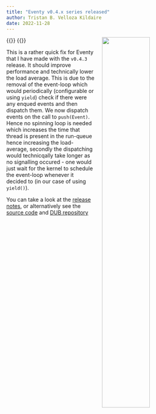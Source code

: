 ```yaml
---
title: "Eventy v0.4.x series released"
author: Tristan B. Velloza Kildaire
date: 2022-11-28
---
```


{{<bruh>}}
<img src="/projects/eventy/logo.png" width=50% height=50% style="float:right;gap;margin-left:20px">
{{</bruh>}}

This is a rather quick fix for Eventy that I have made with the `v0.4.3` release. It should improve performance and technically lower the load average. This is due to the removal of the event-loop which would periodically (configurable or using `yield`)
check if there were any enqued events and then dispatch them. We now dispatch events on the call to `push(Event)`. Hence no spinning loop is needed which increases the time that thread is present in the run-queue hence increasing the
load-average, secondly the dispatching would technicqally take longer as no signalling occured - one would just wait for the kernel to schedule the event-loop whenever it decided to (in our case of using `yield()`).

You can take a look at the [release notes](/projects/eventy/releases/v0.4.3/), or alternatively see the [source code](https://github.com/deavmi/eventy) and [DUB repository](https://code.dlang.org/packages/eventy)